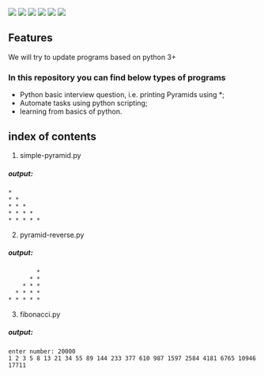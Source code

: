 ![](#) ![](#) ![](#) ![](#) ![](#) ![](#)


## Features

We will try to update programs based on python 3+


### In this repository you can find below types of programs

- Python basic interview question, i.e. printing Pyramids using *;
- Automate tasks using python scripting;
- learning from basics of python.

## index of contents
1. simple-pyramid.py
##### output:

```
*
* *
* * *
* * * *
* * * * *
```

2. pyramid-reverse.py
##### output:
```
        *
      * *
    * * *
  * * * *
* * * * *
```

3. fibonacci.py
##### output:
```
enter number: 20000
1 2 3 5 8 13 21 34 55 89 144 233 377 610 987 1597 2584 4181 6765 10946 17711
```
